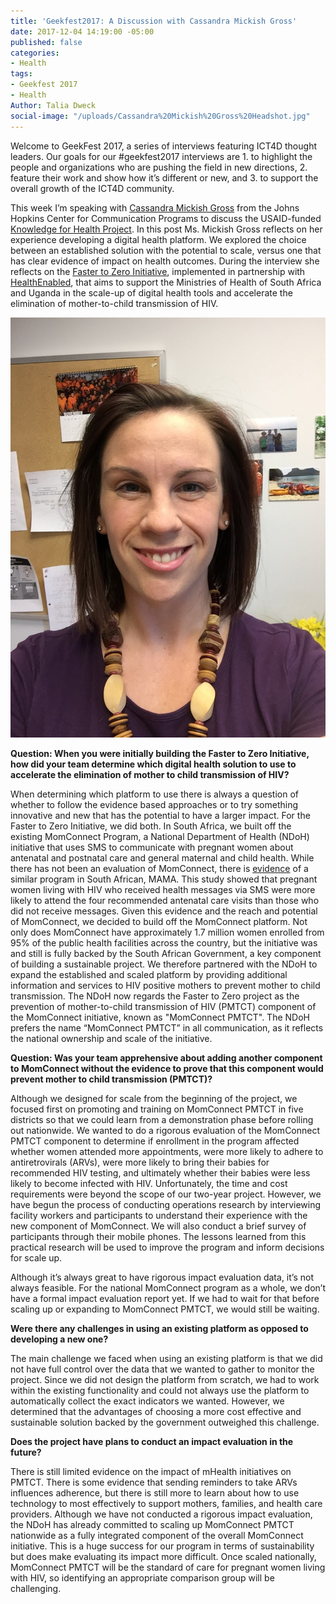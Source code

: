 ```yaml
---
title: 'Geekfest2017: A Discussion with Cassandra Mickish Gross'
date: 2017-12-04 14:19:00 -05:00
published: false
categories:
- Health
tags:
- Geekfest 2017
- Health
Author: Talia Dweck
social-image: "/uploads/Cassandra%20Mickish%20Gross%20Headshot.jpg"
---
```


Welcome to GeekFest 2017, a series of interviews featuring ICT4D thought leaders. Our goals for our #geekfest2017 interviews are 1. to highlight the people and organizations who are pushing the field in new directions, 2. feature their work and show how it’s different or new, and 3. to support the overall growth of the ICT4D community.

This week I’m speaking with [Cassandra Mickish Gross](https://www.k4health.org/blog/authors/cassandra-mickish) from the Johns Hopkins Center for Communication Programs  to discuss the USAID-funded [Knowledge for Health Project](https://www.k4health.org/). In this post Ms. Mickish Gross reflects on her experience developing a digital health platform. We explored the choice between an established solution with the potential to scale, versus one that has clear evidence of impact on health outcomes. During the interview she reflects on the [Faster to Zero Initiative](https://www.k4health.org/projects/sub-saharan-africa), implemented in partnership with [HealthEnabled](http://healthenabled.org/wordpress/), that aims to support the Ministries of Health of South Africa and Uganda in the scale-up of digital health tools and accelerate the elimination of mother-to-child transmission of HIV.

![Cassandra Mickish Gross Headshot.jpg](/uploads/Cassandra%20Mickish%20Gross%20Headshot.jpg)

<!--more-->

**Question: When you were initially building the Faster to Zero Initiative, how did your team determine which digital health solution to use to accelerate the elimination of mother to child transmission of HIV?**

When determining which platform to use there is always a question of whether to follow the evidence based approaches or to try something innovative and new that has the potential to have a larger impact. For the Faster to Zero Initiative, we did both. In South Africa, we built off the existing MomConnect Program, a National Department of Health (NDoH) initiative that uses SMS to communicate with pregnant women about antenatal and postnatal care and general maternal and child health. While there has not been an evaluation of MomConnect, there is [evidence](http://www.tandfonline.com/doi/full/10.1080/09540121.2017.1280126) of a similar program in South African, MAMA. This study showed that pregnant women living with HIV who received health messages via SMS were more likely to attend the four recommended antenatal care visits than those who did not receive messages. Given this evidence and the reach and potential of MomConnect, we decided to build off the MomConnect platform. Not only does MomConnect have approximately 1.7 million women enrolled from 95% of the public health facilities across the country, but the initiative was and still is fully backed by the South African Government, a key component of building a sustainable project. We therefore partnered with the NDoH to expand the established and scaled platform by providing additional information and services to HIV positive mothers to prevent mother to child transmission. The NDoH now regards the Faster to Zero project as the prevention of mother-to-child transmission of HIV (PMTCT) component of the MomConnect initiative, known as "MomConnect PMTCT". The NDoH prefers the name “MomConnect PMTCT” in all communication, as it reflects the national ownership and scale of the initiative.

**Question: Was your team apprehensive about adding another component to MomConnect without the evidence to prove that this component would prevent mother to child transmission (PMTCT)?**

Although we designed for scale from the beginning of the project, we focused first on promoting and training on MomConnect PMTCT in five districts so that we could learn from a demonstration phase before rolling out nationwide. We wanted to do a rigorous evaluation of the MomConnect PMTCT component to determine if enrollment in the program affected whether women attended more appointments, were more likely to adhere to antiretrovirals (ARVs), were more likely to bring their babies for recommended HIV testing, and ultimately whether their babies were less likely to become infected with HIV. Unfortunately, the time and cost requirements were beyond the scope of our two-year project. However, we have begun the process of conducting operations research by interviewing facility workers and participants to understand their experience with the new component of MomConnect. We will also conduct a brief survey of participants through their mobile phones. The lessons learned from this practical research will be used to improve the program and inform decisions for scale up.

Although it’s always great to have rigorous impact evaluation data, it’s not always feasible. For the national MomConnect program as a whole, we don’t have a formal impact evaluation report yet. If we had to wait for that before scaling up or expanding to MomConnect PMTCT, we would still be waiting.

**Were there any challenges in using an existing platform as opposed to developing a new one?**

The main challenge we faced when using an existing platform is that we did not have full control over the data that we wanted to gather to monitor the project. Since we did not design the platform from scratch, we had to work within the existing functionality and could not always use the platform to automatically collect the exact indicators we wanted. However, we determined that the advantages of choosing a more cost effective and sustainable solution backed by the government outweighed this challenge.

**Does the project have plans to conduct an impact evaluation in the future?**

There is still limited evidence on the impact of mHealth initiatives on PMTCT. There is some evidence that sending reminders to take ARVs influences adherence, but there is still more to learn about how to use technology to most effectively to support mothers, families, and health care providers. Although we have not conducted a rigorous impact evaluation, the NDoH has already committed to scaling up MomConnect PMTCT nationwide as a fully integrated component of the overall MomConnect initiative. This is a huge success for our program in terms of sustainability but does make evaluating its impact more difficult. Once scaled nationally, MomConnect PMTCT will be the standard of care for pregnant women living with HIV, so identifying an appropriate comparison group will be challenging.